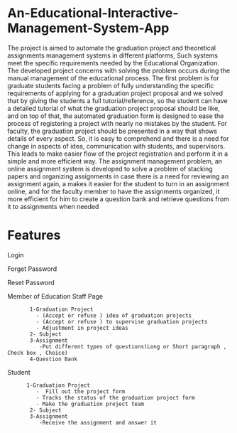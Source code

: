 # An-Educational-Interactive-Management-System-App
The project is aimed to automate the graduation project and theoretical assignments management systems in different platforms, Such systems meet  the specific requirements needed by the Educational Organization. The developed project concerns with  solving the problem occurs during the manual management of the educational  process. The first problem is for graduate students facing a problem of  fully understanding the specific requirements of applying for a graduation  project proposal and we solved that by giving the students  a full tutorial/reference, so the student can have a detailed tutorial of what the graduation project proposal should be like, and on top of that,  the automated graduation form is designed to ease the process  of registering a project with nearly no mistakes by the student.  For faculty, the graduation project should be presented in a way  that shows details of every aspect. So, it is easy to comprehend and  there is a need for change in aspects of idea, communication with students,  and supervisors. This leads to make easier flow of the project registration  and perform it in a simple and more efficient way. The assignment  management problem, an online assignment system is developed to solve  a problem of stacking papers and organizing assignments in case there  is a need for reviewing an assignment again, a makes it easier for  the student to turn in an assignment online, and for the faculty member  to have the assignments organized, it more efficient for him to create  a question bank and retrieve questions from it to assignments when needed

#  Features
   
Login
 
Forget Password

Reset Password

Member of Education Staff Page

           1-Graduation Project
             - (Accept or refuse ) idea of graduation projects
             - (Accept or refuse ) to supervise graduation projects
             - Adjustment in project ideas
           2- Subject
           3-Assignment
              -Put different types of questions(Long or Short paragraph , Check box , Choice)
           4-Question Bank

Student

          1-Graduation Project
             -  Fill out the project form
             - Tracks the status of the graduation project form
             - Make the graduation project team
           2- Subject
           3-Assignment
              -Receive the assignment and answer it

